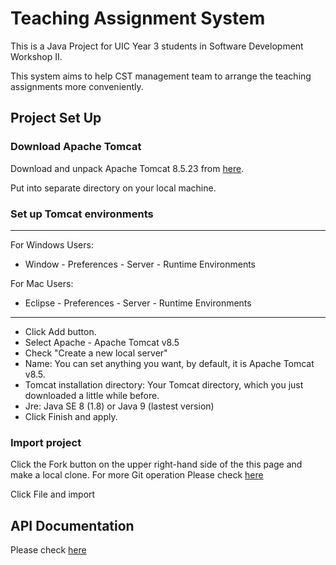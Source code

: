 # Teaching Assignment System
This is a Java Project for UIC Year 3 students in Software Development Workshop II.

This system aims to help CST management team to arrange the teaching assignments more conveniently.

## Project Set Up
### Download Apache Tomcat

Download and unpack Apache Tomcat 8.5.23 from 
[here](http://mirrors.tuna.tsinghua.edu.cn/apache/tomcat/tomcat-8/v8.5.23/bin/apache-tomcat-8.5.23.zip). 

Put into separate directory on your local machine.

### Set up Tomcat environments
---

For Windows Users:
* Window - Preferences - Server - Runtime Environments

For Mac Users:
* Eclipse - Preferences - Server - Runtime Environments
---


* Click Add button.
* Select Apache - Apache Tomcat v8.5
* Check "Create a new local server"
* Name: You can set anything you want, by default, it is Apache Tomcat v8.5.
* Tomcat installation directory: Your Tomcat directory, which you just downloaded a little while before.
* Jre: Java SE 8 (1.8) or Java 9 (lastest version)
* Click Finish and apply.

### Import project

Click the Fork button on the upper right-hand side of the this page and make a local clone.
For more Git operation Please check [here](https://guides.github.com/)

Click File and import

## API Documentation

Please check [here](http://111.121.193.214)
